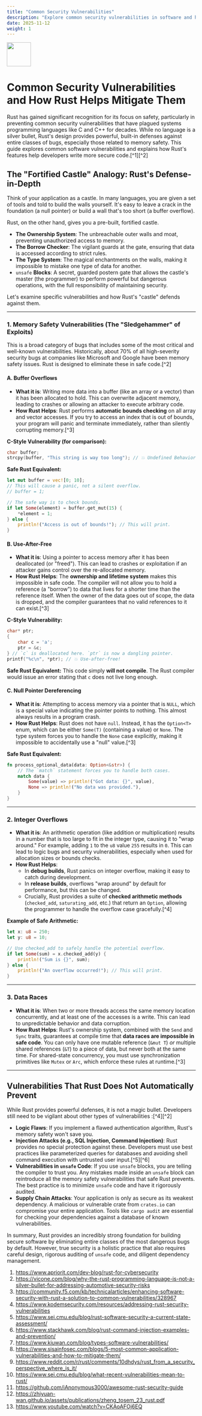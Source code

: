 ```yaml
---
title: "Common Security Vulnerabilities"
description: "Explore common security vulnerabilities in software and how Rust helps mitigate them."
date: 2025-11-12
weight: 1
---
```


<img src="https://r2cdn.perplexity.ai/pplx-full-logo-primary-dark%402x.png" style="height:64px;margin-right:32px"/>

# Common Security Vulnerabilities and How Rust Helps Mitigate Them

Rust has gained significant recognition for its focus on safety, particularly in preventing common security vulnerabilities that have plagued systems programming languages like C and C++ for decades. While no language is a silver bullet, Rust's design provides powerful, built-in defenses against entire classes of bugs, especially those related to memory safety. This guide explores common software vulnerabilities and explains how Rust's features help developers write more secure code.[^1][^2]

## The "Fortified Castle" Analogy: Rust's Defense-in-Depth

Think of your application as a castle. In many languages, you are given a set of tools and told to build the walls yourself. It's easy to leave a crack in the foundation (a null pointer) or build a wall that's too short (a buffer overflow).

Rust, on the other hand, gives you a pre-built, fortified castle.

- **The Ownership System**: The unbreachable outer walls and moat, preventing unauthorized access to memory.
- **The Borrow Checker**: The vigilant guards at the gate, ensuring that data is accessed according to strict rules.
- **The Type System**: The magical enchantments on the walls, making it impossible to mistake one type of data for another.
- `unsafe` **Blocks**: A secret, guarded postern gate that allows the castle's master (the programmer) to perform powerful but dangerous operations, with the full responsibility of maintaining security.

Let's examine specific vulnerabilities and how Rust's "castle" defends against them.

***

### 1. Memory Safety Vulnerabilities (The "Sledgehammer" of Exploits)

This is a broad category of bugs that includes some of the most critical and well-known vulnerabilities. Historically, about 70% of all high-severity security bugs at companies like Microsoft and Google have been memory safety issues. Rust is designed to eliminate these in safe code.[^2]

#### A. Buffer Overflows

- **What it is**: Writing more data into a buffer (like an array or a vector) than it has been allocated to hold. This can overwrite adjacent memory, leading to crashes or allowing an attacker to execute arbitrary code.
- **How Rust Helps**: Rust performs **automatic bounds checking** on all array and vector accesses. If you try to access an index that is out of bounds, your program will panic and terminate immediately, rather than silently corrupting memory.[^3]

**C-Style Vulnerability (for comparison):**

```c
char buffer;
strcpy(buffer, "This string is way too long"); // 💥 Undefined Behavior!
```

**Safe Rust Equivalent:**

```rust
let mut buffer = vec![0; 10];
// This will cause a panic, not a silent overflow.
// buffer = 1;

// The safe way is to check bounds.
if let Some(element) = buffer.get_mut(15) {
    *element = 1;
} else {
    println!("Access is out of bounds!"); // This will print.
}
```


#### B. Use-After-Free

- **What it is**: Using a pointer to access memory after it has been deallocated (or "freed"). This can lead to crashes or exploitation if an attacker gains control over the re-allocated memory.
- **How Rust Helps**: The **ownership and lifetime system** makes this impossible in safe code. The compiler will not allow you to hold a reference (a "borrow") to data that lives for a shorter time than the reference itself. When the owner of the data goes out of scope, the data is dropped, and the compiler guarantees that no valid references to it can exist.[^3]

**C-Style Vulnerability:**

```c
char* ptr;
{
    char c = 'a';
    ptr = &c;
} // `c` is deallocated here. `ptr` is now a dangling pointer.
printf("%c\n", *ptr); // 💥 Use-after-free!
```

**Safe Rust Equivalent:**
This code simply **will not compile**. The Rust compiler would issue an error stating that `c` does not live long enough.

#### C. Null Pointer Dereferencing

- **What it is**: Attempting to access memory via a pointer that is `NULL`, which is a special value indicating the pointer points to nothing. This almost always results in a program crash.
- **How Rust Helps**: Rust does not have `null`. Instead, it has the `Option<T>` enum, which can be either `Some(T)` (containing a value) or `None`. The type system forces you to handle the `None` case explicitly, making it impossible to accidentally use a "null" value.[^3]

**Safe Rust Equivalent:**

```rust
fn process_optional_data(data: Option<&str>) {
    // The `match` statement forces you to handle both cases.
    match data {
        Some(value) => println!("Got data: {}", value),
        None => println!("No data was provided."),
    }
}
```


***

### 2. Integer Overflows

- **What it is**: An arithmetic operation (like addition or multiplication) results in a number that is too large to fit in the integer type, causing it to "wrap around." For example, adding `1` to the `u8` value `255` results in `0`. This can lead to logic bugs and security vulnerabilities, especially when used for allocation sizes or bounds checks.
- **How Rust Helps**:
    - In **debug builds**, Rust panics on integer overflow, making it easy to catch during development.
    - In **release builds**, overflows "wrap around" by default for performance, but this can be changed.
    - Crucially, Rust provides a suite of **checked arithmetic methods** (`checked_add`, `saturating_add`, etc.) that return an `Option`, allowing the programmer to handle the overflow case gracefully.[^4]

**Example of Safe Arithmetic:**

```rust
let x: u8 = 250;
let y: u8 = 10;

// Use checked_add to safely handle the potential overflow.
if let Some(sum) = x.checked_add(y) {
    println!("Sum is {}", sum);
} else {
    println!("An overflow occurred!"); // This will print.
}
```


***

### 3. Data Races

- **What it is**: When two or more threads access the same memory location concurrently, and at least one of the accesses is a write. This can lead to unpredictable behavior and data corruption.
- **How Rust Helps**: Rust's ownership system, combined with the `Send` and `Sync` traits, guarantees at compile time that **data races are impossible in safe code**. You can only have one mutable reference (`&mut T`) *or* multiple shared references (`&T`) to a piece of data, but never both at the same time. For shared-state concurrency, you must use synchronization primitives like `Mutex` or `Arc`, which enforce these rules at runtime.[^3]

***

## Vulnerabilities That Rust Does **Not** Automatically Prevent

While Rust provides powerful defenses, it is not a magic bullet. Developers still need to be vigilant about other types of vulnerabilities :[^4][^2]

- **Logic Flaws**: If you implement a flawed authentication algorithm, Rust's memory safety won't save you.
- **Injection Attacks (e.g., SQL Injection, Command Injection)**: Rust provides no special protection against these. Developers must use best practices like parameterized queries for databases and avoiding shell command execution with untrusted user input.[^5][^6]
- **Vulnerabilities in `unsafe` Code**: If you use `unsafe` blocks, you are telling the compiler to trust you. Any mistakes made inside an `unsafe` block can reintroduce all the memory safety vulnerabilities that safe Rust prevents. The best practice is to minimize `unsafe` code and have it rigorously audited.
- **Supply Chain Attacks**: Your application is only as secure as its weakest dependency. A malicious or vulnerable crate from `crates.io` can compromise your entire application. Tools like `cargo audit` are essential for checking your dependencies against a database of known vulnerabilities.

In summary, Rust provides an incredibly strong foundation for building secure software by eliminating entire classes of the most dangerous bugs by default. However, true security is a holistic practice that also requires careful design, rigorous auditing of `unsafe` code, and diligent dependency management.

1. https://www.apriorit.com/dev-blog/rust-for-cybersecurity
2. https://vicone.com/blog/why-the-rust-programming-language-is-not-a-silver-bullet-for-addressing-automotive-security-risks
3. https://community.f5.com/kb/technicalarticles/enhancing-software-security-with-rust-a-solution-to-common-vulnerabilities/328967
4. https://www.kodemsecurity.com/resources/addressing-rust-security-vulnerabilities
5. https://www.sei.cmu.edu/blog/rust-software-security-a-current-state-assessment/
6. https://www.stackhawk.com/blog/rust-command-injection-examples-and-prevention/
7. https://www.kiuwan.com/blog/types-software-vulnerabilities/
8. https://www.sisainfosec.com/blogs/5-most-common-application-vulnerabilities-and-how-to-mitigate-them/
9. https://www.reddit.com/r/rust/comments/10dhdys/rust_from_a_security_perspective_where_is_it/
10. https://www.sei.cmu.edu/blog/what-recent-vulnerabilities-mean-to-rust/
11. https://github.com/iAnonymous3000/awesome-rust-security-guide
12. https://zhiyuan-wan.github.io/assets/publications/zheng_tosem_23_rust.pdf
13. https://www.youtube.com/watch?v=CKAoAFOj6EQ
